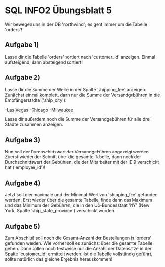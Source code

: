 # SQL INFO2 Übungsblatt 5

Wir bewegen uns in der DB 'northwind'; es geht immer um die Tabelle
'orders'!

## Aufgabe 1)
Lasse dir die Tabelle 'orders' sortiert nach 'customer_id' anzeigen. Einmal
aufsteigend, dann absteigend sortiert!

## Aufgabe 2)
Lasse dir die Summe der Werte in der Spalte 'shipping_fee' anzeigen. Zunächst
einmal komplett, dann nur die Summe der Versandgebühren in die Empfängerstädte
('ship_city'):

-Las Vegas
-Chicago
-Milwaukee

Lasse dir außerdem noch die Summe der Versandgebühren für alle drei Städte
zusammen anzeigen.

## Aufgabe 3)
Nun soll der Durchschittswert der Versandgebühren angezeigt werden. Zuerst
wieder der Schnitt über die gesamte Tabelle, dann noch der Durchschnittswert der
Gebühren, die der Mitarbeiter mit der ID 9 verschickt hat ('employee_id')!

## Aufgabe 4)
Jetzt soll dier maximale und der Minimal-Wert von 'shipping_fee' gefunden
werden. Erst wieder über die gesamte Tabelle; finde dann das Maximum und das
Minimum der Gebühren, die in den US-Bundesstaat 'NY' (New York, Spalte
'ship_state_province') verschickt wurden.

## Aufgabe 5)
Zum Abschluß soll noch die Gesamt-Anzahl der Bestellungen in 'orders'
gefunden werden. Wie vorher soll es zunächst über die gesamte Tabelle
gehen. Dann sollen noch testweise nur die Anzahl der Datensätze in der Spalte
'customer_id' ermittelt werden. Ist die Tabelle vollständig geführt, sollte
natürlich das gleiche Ergebnis herauskommen!
